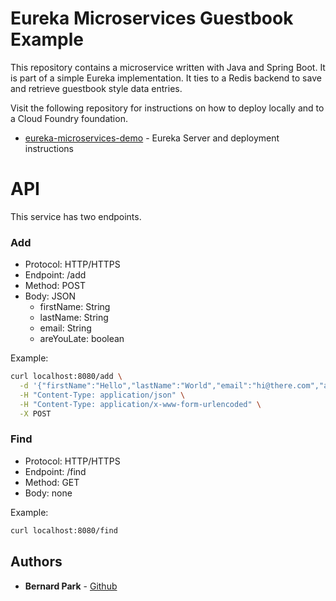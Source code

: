 # Eureka Microservices Guestbook Example
This repository contains a microservice written with Java and Spring Boot. It is part of a simple Eureka implementation. It ties to a Redis backend to save and retrieve guestbook style data entries.

Visit the following repository for instructions on how to deploy locally and to a Cloud Foundry foundation.

* [eureka-microservices-demo](https://github.com/bernardpark/eureka-microservices-demo) - Eureka Server and deployment instructions

# API
This service has two endpoints.

### Add
* Protocol: HTTP/HTTPS
* Endpoint: /add
* Method: POST
* Body: JSON
  * firstName: String
  * lastName: String
  * email: String
  * areYouLate: boolean

Example:
```bash
curl localhost:8080/add \
  -d '{"firstName":"Hello","lastName":"World","email":"hi@there.com","areYouLate":true}' \
  -H "Content-Type: application/json" \
  -H "Content-Type: application/x-www-form-urlencoded" \
  -X POST
```

### Find
* Protocol: HTTP/HTTPS
* Endpoint: /find
* Method: GET
* Body: none

Example:
```bash
curl localhost:8080/find
```

## Authors
* **Bernard Park** - [Github](https://github.com/bernardpark)
